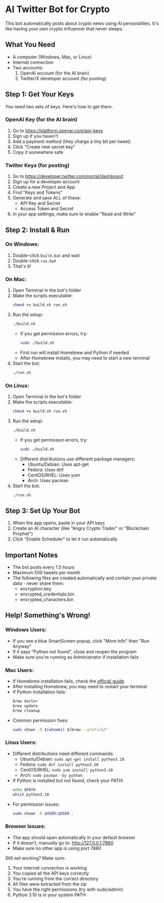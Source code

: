 # AI Twitter Bot for Crypto

This bot automatically posts about crypto news using AI personalities. It's like having your own crypto influencer that never sleeps.

## What You Need
- A computer (Windows, Mac, or Linux)
- Internet connection
- Two accounts:
  1. OpenAI account (for the AI brain)
  2. Twitter/X developer account (for posting)

## Step 1: Get Your Keys
You need two sets of keys. Here's how to get them:

### OpenAI Key (for the AI brain)
1. Go to https://platform.openai.com/api-keys
2. Sign up if you haven't
3. Add a payment method (they charge a tiny bit per tweet)
4. Click "Create new secret key"
5. Copy it somewhere safe

### Twitter Keys (for posting)
1. Go to https://developer.twitter.com/portal/dashboard
2. Sign up for a developer account
3. Create a new Project and App
4. Find "Keys and Tokens"
5. Generate and save ALL of these:
   - API Key and Secret
   - Access Token and Secret
6. In your app settings, make sure to enable "Read and Write"

## Step 2: Install & Run

### On Windows:
1. Double-click `build.bat` and wait
2. Double-click `run.bat`
3. That's it!

### On Mac:
1. Open Terminal in the bot's folder
2. Make the scripts executable:
   ```bash
   chmod +x build.sh run.sh
   ```
3. Run the setup:
   ```bash
   ./build.sh
   ```
   - If you get permission errors, try:
     ```bash
     sudo ./build.sh
     ```
   - First run will install Homebrew and Python if needed
   - After Homebrew installs, you may need to start a new terminal
4. Start the bot:
   ```bash
   ./run.sh
   ```

### On Linux:
1. Open Terminal in the bot's folder
2. Make the scripts executable:
   ```bash
   chmod +x build.sh run.sh
   ```
3. Run the setup:
   ```bash
   ./build.sh
   ```
   - If you get permission errors, try:
     ```bash
     sudo ./build.sh
     ```
   - Different distributions use different package managers:
     - Ubuntu/Debian: Uses apt-get
     - Fedora: Uses dnf
     - CentOS/RHEL: Uses yum
     - Arch: Uses pacman
4. Start the bot:
   ```bash
   ./run.sh
   ```

## Step 3: Set Up Your Bot
1. When the app opens, paste in your API keys
2. Create an AI character (like "Angry Crypto Trader" or "Blockchain Prophet")
3. Click "Enable Scheduler" to let it run automatically

## Important Notes
- The bot posts every 1.5 hours
- Maximum 500 tweets per month
- The following files are created automatically and contain your private data - never share them:
  - encryption.key
  - encrypted_credentials.bin
  - encrypted_characters.bin

## Help! Something's Wrong!

### Windows Users:
- If you see a blue SmartScreen popup, click "More Info" then "Run Anyway"
- If it says "Python not found", close and reopen the program
- Make sure you're running as Administrator if installation fails

### Mac Users:
- If Homebrew installation fails, check the [official guide](https://brew.sh)
- After installing Homebrew, you may need to restart your terminal
- If Python installation fails:
  ```bash
  brew doctor
  brew update
  brew cleanup
  ```
- Common permission fixes:
  ```bash
  sudo chown -R $(whoami) $(brew --prefix)/*
  ```

### Linux Users:
- Different distributions need different commands:
  - Ubuntu/Debian: `sudo apt-get install python3.10`
  - Fedora: `sudo dnf install python3.10`
  - CentOS/RHEL: `sudo yum install python3.10`
  - Arch: `sudo pacman -Sy python`
- If Python is installed but not found, check your PATH:
  ```bash
  echo $PATH
  which python3.10
  ```
- For permission issues:
  ```bash
  sudo chown -R $USER:$USER .
  ```

### Browser Issues:
- The app should open automatically in your default browser
- If it doesn't, manually go to: http://127.0.0.1:7860
- Make sure no other app is using port 7860

Still not working? Make sure:
1. Your internet connection is working
2. You copied all the API keys correctly
3. You're running from the correct directory
4. All files were extracted from the zip
5. You have the right permissions (try with sudo/admin)
6. Python 3.10 is in your system PATH